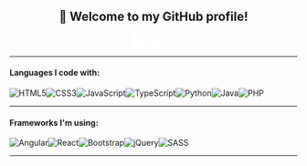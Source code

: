 <h2 align="center">👋 Welcome to my GitHub profile!</h2>
<p align="center">
  <a href="https://terryonweb.ga"><img alt="Website" width="22px" src="https://github.com/T3RRY4/T3RRY4/blob/master/img/globe-europe-solid.svg"></a>
  <a href="https://discord.com/invite/E7FkdF9"><img alt="Discord" width="22px" src="https://github.com/T3RRY4/T3RRY4/blob/master/img/discord-brands.svg"></a>
  <a href="https://vk.com/t3rry4"><img alt="VK" width="22px" src="https://github.com/T3RRY4/T3RRY4/blob/master/img/vk-brands.svg"></a>
</p>

-----

#### Languages I code with:

<img alt="HTML5"  src="https://img.shields.io/badge/html5-%23E34F26.svg?style=for-the-badge&logo=html5&logoColor=white"/><img alt="CSS3"  src="https://img.shields.io/badge/css3-%231572B6.svg?style=for-the-badge&logo=css3&logoColor=white"/><img alt="JavaScript"  src="https://img.shields.io/badge/javascript-%23323330.svg?style=for-the-badge&logo=javascript&logoColor=%23F7DF1E"/><img alt="TypeScript"  src="https://img.shields.io/badge/typescript-%23007ACC.svg?style=for-the-badge&logo=typescript&logoColor=white"/><img alt="Python" src="https://img.shields.io/badge/python-%2314354C.svg?style=for-the-badge&logo=python&logoColor=white"/><img alt="Java" src="https://img.shields.io/badge/java-%23ED8B00.svg?style=for-the-badge&logo=java&logoColor=white"/><img alt="PHP" src="https://img.shields.io/badge/php-%23777BB4.svg?style=for-the-badge&logo=php&logoColor=white"/>

-----

#### Frameworks I'm using:

<img alt="Angular" src="https://img.shields.io/badge/angular-%23DD0031.svg?style=for-the-badge&logo=angular&logoColor=white"/><img alt="React" src="https://img.shields.io/badge/react-%2320232a.svg?style=for-the-badge&logo=react&logoColor=%2361DAFB"/><img alt="Bootstrap" src="https://img.shields.io/badge/bootstrap-%23563D7C.svg?style=for-the-badge&logo=bootstrap&logoColor=white"/><img alt="jQuery" src="https://img.shields.io/badge/jquery-%230769AD.svg?style=for-the-badge&logo=jquery&logoColor=white"/><img alt="SASS" src="https://img.shields.io/badge/SASS-hotpink.svg?style=for-the-badge&logo=SASS&logoColor=white"/>

-----

